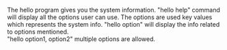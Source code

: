 The hello program gives you the system information.
"hello help" command will display all the options user can use.
The options are used key values which represents the system info.
"hello option" will display the info related to options mentioned.  
"hello option1, option2" multiple options are allowed.
